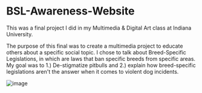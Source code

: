 # BSL-Awareness-Website

This was a final project I did in my Multimedia & Digital Art class at Indiana University.

The purpose of this final was to create a multimedia project to educate others about a specific social topic. I chose to talk about Breed-Specific Legislations, in which are laws that ban specific breeds from specific areas. My goal was to 1.) De-stigmatize pitbulls and 2.) explain how breed-specific legislations aren't the answer when it comes to violent dog incidents. 

![image](https://user-images.githubusercontent.com/92646764/148628265-704322c8-1019-41f1-9eb8-5e78cfebaa6d.png)
